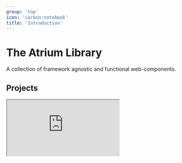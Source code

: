 ```yaml
---
group: 'top'
icon: 'carbon:notebook'
title: 'Introduction'
---
```


# The Atrium Library

A collection of framework agnostic and functional web-components.

## Projects

<iframe src="https://tihav.pages.s-v.de/gitlab-dependency-analysis/dependents/?1455" />
